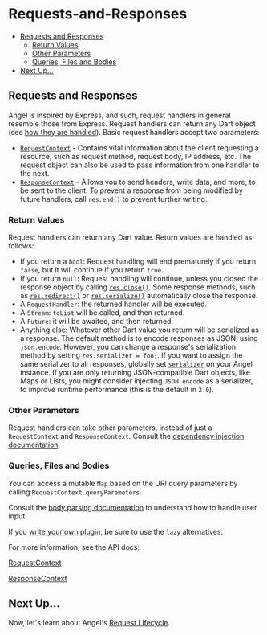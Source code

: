 # Requests-and-Responses

* [Requests and Responses](requests-and-responses.md#requests-and-responses)
  * [Return Values](requests-and-responses.md#return-values)
  * [Other Parameters](requests-and-responses.md#other-parameters)
  * [Queries, Files and Bodies](requests-and-responses.md#queries-files-and-bodies)
* [Next Up...](requests-and-responses.md#next-up)

## Requests and Responses

Angel is inspired by Express, and such, request handlers in general resemble those from Express. Request handlers can return any Dart object \(see [how they are handled](requests-and-responses.md#return-values)\). Basic request handlers accept two parameters:

* [`RequestContext`](https://www.dartdocs.org/documentation/angel_framework/latest/angel_framework/RequestContext-class.html) - Contains vital information about the client requesting a resource, such as request method, request body, IP address, etc. The request object can also be used to pass information from one handler to the next. 
* [`ResponseContext`](https://www.dartdocs.org/documentation/angel_framework/latest/angel_framework/ResponseContext-class.html) - Allows you to send headers, write data, and more, to be sent to the client. To prevent a response from being modified by future handlers, call `res.end()` to prevent further writing.

### Return Values

Request handlers can return any Dart value. Return values are handled as follows:

* If you return a `bool`: Request handling will end prematurely if you return `false`, but it will continue if you return `true`.
* If you return `null`: Request handling will continue, unless you closed the response object by calling [`res.close()`](https://www.dartdocs.org/documentation/angel_framework/latest/angel_framework/ResponseContext/close.html). Some response methods, such as [`res.redirect()`](https://www.dartdocs.org/documentation/angel_framework/latest/angel_framework/ResponseContext/redirect.html) or [`res.serialize()`](https://www.dartdocs.org/documentation/angel_framework/latest/angel_framework/ResponseContext/serialize.html) automatically close the response.
* A `RequestHandler`: the returned handler will be executed.
* A `Stream`: `toList` will be called, and then returned.
* A `Future`: it will be awaited, and then returned.
* Anything else: Whatever other Dart value you return will be serialized as a response. The default method is to encode responses as JSON, using `json.encode`. However, you can change a response's serialization method by setting `res.serializer = foo;`. If you want to assign the same serializer to all responses, globally set [`serializer`](https://pub.dartlang.org/documentation/angel_framework/latest/angel_framework/Angel/serializer.html) on your Angel instance. If you are only returning JSON-compatible Dart objects, like Maps or Lists, you might consider injecting `JSON.encode` as a serializer, to improve runtime performance (this is the default in `2.0`).

### Other Parameters

Request handlers can take other parameters, instead of just a `RequestContext` and `ResponseContext`.
Consult the [dependency injection documentation](dependency-injection.md#in-routes-and-controllers).

### Queries, Files and Bodies

You can access a mutable `Map` based on the URI query parameters by calling `RequestContext.queryParameters`.

Consult the [body parsing documentation](body-parsing.md) to understand how to handle user input.

If you [write your own plugin](../advanced/writing-a-plugin.md), be sure to use the `lazy` alternatives.

For more information, see the API docs:

[RequestContext](https://www.dartdocs.org/documentation/angel_framework/latest/angel_framework/RequestContext-class.html)

[ResponseContext](https://www.dartdocs.org/documentation/angel_framework/latest/angel_framework/ResponseContext-class.html)

## Next Up...

Now, let's learn about Angel's [Request Lifecycle](request-lifecyle.md). 

